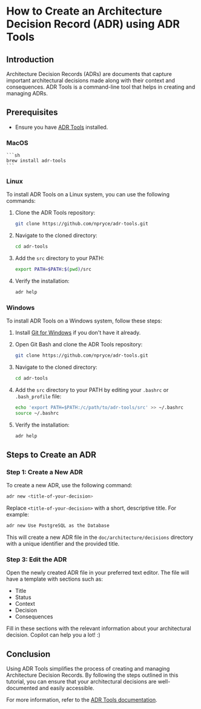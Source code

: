 # How to Create an Architecture Decision Record (ADR) using ADR Tools

## Introduction
Architecture Decision Records (ADRs) are documents that capture important architectural decisions made along with their context and consequences. ADR Tools is a command-line tool that helps in creating and managing ADRs.

## Prerequisites
- Ensure you have [ADR Tools](https://github.com/npryce/adr-tools) installed. 

### MacOS
    ```sh
    brew install adr-tools
    ```

### Linux
To install ADR Tools on a Linux system, you can use the following commands:

1. Clone the ADR Tools repository:
    ```sh
    git clone https://github.com/npryce/adr-tools.git
    ```

2. Navigate to the cloned directory:
    ```sh
    cd adr-tools
    ```

3. Add the `src` directory to your PATH:
    ```sh
    export PATH=$PATH:$(pwd)/src
    ```

4. Verify the installation:
    ```sh
    adr help
    ```

### Windows
To install ADR Tools on a Windows system, follow these steps:

1. Install [Git for Windows](https://gitforwindows.org/) if you don't have it already.

2. Open Git Bash and clone the ADR Tools repository:
    ```sh
    git clone https://github.com/npryce/adr-tools.git
    ```

3. Navigate to the cloned directory:
    ```sh
    cd adr-tools
    ```

4. Add the `src` directory to your PATH by editing your `.bashrc` or `.bash_profile` file:
    ```sh
    echo 'export PATH=$PATH:/c/path/to/adr-tools/src' >> ~/.bashrc
    source ~/.bashrc
    ```

5. Verify the installation:
    ```sh
    adr help
    ```

## Steps to Create an ADR

### Step 1: Create a New ADR
To create a new ADR, use the following command:
```sh
adr new <title-of-your-decision>
```
Replace `<title-of-your-decision>` with a short, descriptive title. For example:
```sh
adr new Use PostgreSQL as the Database
```
This will create a new ADR file in the `doc/architecture/decisions` directory with a unique identifier and the provided title.

### Step 3: Edit the ADR
Open the newly created ADR file in your preferred text editor. The file will have a template with sections such as:
- Title
- Status
- Context
- Decision
- Consequences

Fill in these sections with the relevant information about your architectural decision. Copilot can help you a lot! :) 

## Conclusion
Using ADR Tools simplifies the process of creating and managing Architecture Decision Records. By following the steps outlined in this tutorial, you can ensure that your architectural decisions are well-documented and easily accessible.

For more information, refer to the [ADR Tools documentation](https://github.com/npryce/adr-tools).
